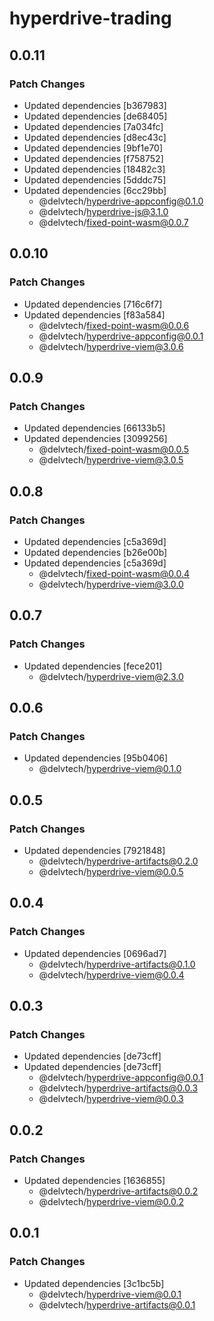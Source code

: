 # hyperdrive-trading

## 0.0.11

### Patch Changes

- Updated dependencies [b367983]
- Updated dependencies [de68405]
- Updated dependencies [7a034fc]
- Updated dependencies [d8ec43c]
- Updated dependencies [9bf1e70]
- Updated dependencies [f758752]
- Updated dependencies [18482c3]
- Updated dependencies [5dddc75]
- Updated dependencies [6cc29bb]
  - @delvtech/hyperdrive-appconfig@0.1.0
  - @delvtech/hyperdrive-js@3.1.0
  - @delvtech/fixed-point-wasm@0.0.7

## 0.0.10

### Patch Changes

- Updated dependencies [716c6f7]
- Updated dependencies [f83a584]
  - @delvtech/fixed-point-wasm@0.0.6
  - @delvtech/hyperdrive-appconfig@0.0.1
  - @delvtech/hyperdrive-viem@3.0.6

## 0.0.9

### Patch Changes

- Updated dependencies [66133b5]
- Updated dependencies [3099256]
  - @delvtech/fixed-point-wasm@0.0.5
  - @delvtech/hyperdrive-viem@3.0.5

## 0.0.8

### Patch Changes

- Updated dependencies [c5a369d]
- Updated dependencies [b26e00b]
- Updated dependencies [c5a369d]
  - @delvtech/fixed-point-wasm@0.0.4
  - @delvtech/hyperdrive-viem@3.0.0

## 0.0.7

### Patch Changes

- Updated dependencies [fece201]
  - @delvtech/hyperdrive-viem@2.3.0

## 0.0.6

### Patch Changes

- Updated dependencies [95b0406]
  - @delvtech/hyperdrive-viem@0.1.0

## 0.0.5

### Patch Changes

- Updated dependencies [7921848]
  - @delvtech/hyperdrive-artifacts@0.2.0
  - @delvtech/hyperdrive-viem@0.0.5

## 0.0.4

### Patch Changes

- Updated dependencies [0696ad7]
  - @delvtech/hyperdrive-artifacts@0.1.0
  - @delvtech/hyperdrive-viem@0.0.4

## 0.0.3

### Patch Changes

- Updated dependencies [de73cff]
- Updated dependencies [de73cff]
  - @delvtech/hyperdrive-appconfig@0.0.1
  - @delvtech/hyperdrive-artifacts@0.0.3
  - @delvtech/hyperdrive-viem@0.0.3

## 0.0.2

### Patch Changes

- Updated dependencies [1636855]
  - @delvtech/hyperdrive-artifacts@0.0.2
  - @delvtech/hyperdrive-viem@0.0.2

## 0.0.1

### Patch Changes

- Updated dependencies [3c1bc5b]
  - @delvtech/hyperdrive-viem@0.0.1
  - @delvtech/hyperdrive-artifacts@0.0.1
